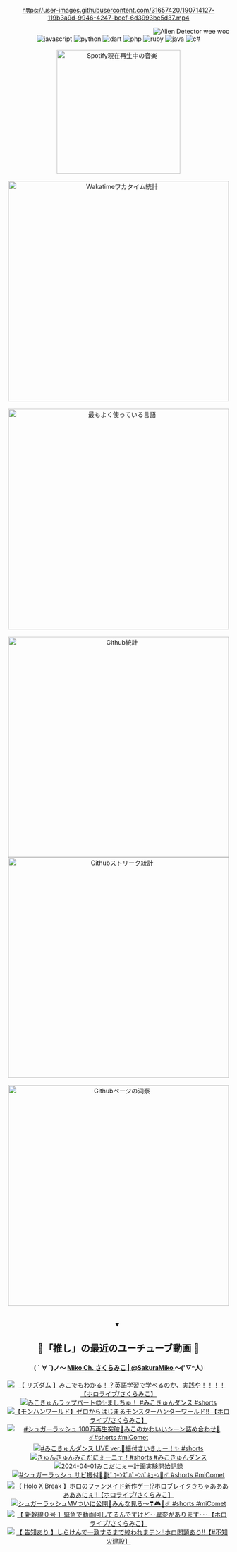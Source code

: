 <!-- START: HERO IMAGE GIF ////////// ////////// ////////// -->
<!-- <img src="@/../assets/img/gaming/ghost-of-tsushima.gif" width="100%"  alt="nellyXinwei's Hero Gif Image"/> -->
<!-- END: HERO IMAGE GIF ////////// ////////// ////////// -->

<div align="center" >  
  
<!-- START:ワンピース 第1015話「ルフィはRED ROCを使う」 -->
<https://user-images.githubusercontent.com/31657420/190714127-119b3a9d-9946-4247-beef-6d3993be5d37.mp4>
<!-- END:ワンピース 第1015話「ルフィはRED ROCを使う」 -->

<!-- START:VISITOR COUNTER -->
<div width="100%" align="right">
<img src="https://komarev.com/ghpvc/?username=nellyXinwei&label=🛸&color=grey&style=for-the-badge&labelcolor=ffffff" alt="Alien Detector wee woo"/>
</div>
<!-- END:VISITOR COUNTER -->

<!-- START: PROGRAMMING LANGUAGES -->
<!-- 色彩 Color Scheme:
#961E3A, #8A0D42, #5A0640, #4F265E, #2B355A, #3E759B, #CC4246,
#BB2649, #AD1052, #700750, #633075, #364270, #4E92C2, #FF5357
Sauce: https://www.webcreatorbox.com/inspiration/pantone-2023
-->

<img src="https://img.shields.io/badge/javascript%20-%23BB2649.svg?&style=for-the-badge&logo=javascript&logoColor=white&labelColor=961E3A" alt="javascript"/>
<img src="https://img.shields.io/badge/python%20-%23AD1052.svg?&style=for-the-badge&logo=python&logoColor=white&labelColor=8A0D42" alt="python" />
<img src="https://img.shields.io/badge/dart%20-%23700750.svg?&style=for-the-badge&logo=dart&logoColor=white&labelColor=5A0640" alt="dart"/>
<img src="https://img.shields.io/badge/php%20-%23633075.svg?&style=for-the-badge&logo=php&logoColor=white&labelColor=4F265E" alt="php"/>
<img src="https://img.shields.io/badge/ruby%20-%23364270.svg?&style=for-the-badge&logo=ruby&logoColor=white&labelColor=2B355A" alt="ruby"/>
<img src="https://img.shields.io/badge/java%20-%234E92C2.svg?&style=for-the-badge&logo=openjdk&logoColor=white&labelColor=3E759B" alt="java"/>
<img src="https://img.shields.io/badge/c%23-%23FF5357.svg?style=for-the-badge&logo=c-sharp&logoColor=white&labelColor=CC4246" alt="c#"/>  
<!-- END: PROGRAMMING LANGUAGES -->

<br>
<br>

<!-- START: MUSIC STATUS -->
  <!-- <a href="https://newojima-gsrs-20220114.vercel.app/api/now-playing?open">
    <img src="https://newojima-gsrs-20220114.vercel.app/api/now-playing" alt="Spotify現在再生中の音楽">
  </a> -->
  <img src="https://newojima-grss-20230114.vercel.app/api/spotify?border_color=transparent" alt="Spotify現在再生中の音楽" width="280px">
<!-- END: MUSIC STATUS -->

<br>
<br>

<!-- START: GITHUB STATUS -->
<!-- 色彩 Color Scheme:  #BB2649, #AD1052, #700750, #633075 -->
<img align="center" src="https://newojima-grs-20230109.vercel.app/api/wakatime?username=njtalba5127&layout=compact&langs_count=10&locale=ja&hide_title=false&title_color=fff&hide_border=true&text_color=fff&bg_color=BB2649,BB2649,633075,633075&hide=other,css,html,bash,xml,git%20config,makefile,properties,yaml,markdown,text,json,jsx" alt="Wakatimeワカタイム統計" width="500px"/>

<br>
<br>

<!-- 色彩 Color Scheme:  #633075, #364270, #4E92C2 -->
  <img align="center" src="https://newojima-grs-20230109.vercel.app/api/top-langs?username=njtalba5127&layout=compact&text_color=fff&icon_color=fff&hide_border=true&&locale=ja&hide_title=false&title_color=fff&include_all_commits=true&card_width=445&langs_count=11&hide=c%23,powershell,shaderlab,hlsl,makefile,jupyter%20notebook,python,html,css,shell,batchfile,less,liquid,hack,scss&bg_color=4F265E,633075,4E92C2" alt="最もよく使っている言語" width="500px"/>

<br>
<br>

<!-- 色彩 Color Scheme:  #4E92C2, #FF5357 -->
  <img align="center" src="https://newojima-grs-20230109.vercel.app/api?username=njtalba5127&rank_icon=github&show_icons=true&&locale=ja&title_color=fff&text_color=fff&icon_color=fff&hide_border=true&hide_title=false&count_private=true&include_all_commits=true&card_width=495&disable_animations=true&bg_color=4E92C2,4E92C2,FF5357" alt="Github統計" width="500px"/>

<br>

<img align="center" src="https://streak-stats.demolab.com?user=njtalba5127&theme=dark&hide_border=true&locale=ja&ring=BB2649&stroke=222222&background=151515&sideLabels=BB2649&currStreakLabel=ffffff&border=BB2649&fire=FF5357&currStreakNum=ffffff&sideNums=FF5357&dates=ffffff" alt="Githubストリーク統計" width="500px"/>

<br>
<br>

  <img align="center" width="500px" src="@/../assets/img/page-insights.svg" alt="Githubページの洞察"/>
  
</div>
<!-- END: GITHUB STATUS -->

<br>
<br>

<div align="center">
<details open>
  <summary>

  </summary>

  <h2 align="center">🌸「推し」の最近のユーチューブ動画 🌸</h2>
  <h4>
  ( ´ ∀ `)ノ～ 
  <a href="https://www.youtube.com/@SakuraMiko">Miko Ch. さくらみこ | @SakuraMiko
  </a>
   ～('▽^人)
  </h4>

  <!-- BEGIN YOUTUBE-CARDS -->
<a href="https://www.youtube.com/watch?v=yogAaUdBoJQ"><img src="https://ytcards.demolab.com/?id=yogAaUdBoJQ&title=%E3%80%90+%E3%83%AA%E3%82%BA%E3%83%80%E3%83%A0+%E3%80%91%E3%81%BF%E3%81%93%E3%81%A7%E3%82%82%E3%82%8F%E3%81%8B%E3%82%8B%EF%BC%81%EF%BC%9F%E8%8B%B1%E8%AA%9E%E5%AD%A6%E7%BF%92%E3%81%A7%E5%AD%A6%E3%81%B9%E3%82%8B%E3%81%AE%E3%81%8B%E3%80%81%E5%AE%9F%E8%B7%B5%E3%82%84%EF%BC%81%EF%BC%81%EF%BC%81%EF%BC%81%E3%80%90%E3%83%9B%E3%83%AD%E3%83%A9%E3%82%A4%E3%83%96%2F%E3%81%95%E3%81%8F%E3%82%89%E3%81%BF%E3%81%93%E3%80%91&lang=ja&timestamp=1712318777&background_color=%230d1117&title_color=%23ffffff&stats_color=%23dedede&max_title_lines=1&width=187&border_radius=5&duration=3537" alt="【 リズダム 】みこでもわかる！？英語学習で学べるのか、実践や！！！！【ホロライブ/さくらみこ】" title="【 リズダム 】みこでもわかる！？英語学習で学べるのか、実践や！！！！【ホロライブ/さくらみこ】"></a>
<a href="https://www.youtube.com/watch?v=qCAzG17oKtA"><img src="https://ytcards.demolab.com/?id=qCAzG17oKtA&title=%E3%81%BF%E3%81%93%E3%81%8D%E3%82%85%E3%82%93%E3%83%A9%E3%83%83%E3%83%97%E3%83%91%E3%83%BC%E3%83%88%F0%9F%98%8E%E2%9C%A8%E3%81%BE%E3%81%97%E3%81%A1%E3%82%85%EF%BC%81+%23%E3%81%BF%E3%81%93%E3%81%8D%E3%82%85%E3%82%93%E3%83%80%E3%83%B3%E3%82%B9+%23shorts&lang=ja&timestamp=1712286035&background_color=%230d1117&title_color=%23ffffff&stats_color=%23dedede&max_title_lines=1&width=187&border_radius=5&duration=12" alt="みこきゅんラップパート😎✨ましちゅ！ #みこきゅんダンス #shorts" title="みこきゅんラップパート😎✨ましちゅ！ #みこきゅんダンス #shorts"></a>
<a href="https://www.youtube.com/watch?v=J1eoo2CwbnQ"><img src="https://ytcards.demolab.com/?id=J1eoo2CwbnQ&title=%E3%80%90%E3%83%A2%E3%83%B3%E3%83%8F%E3%83%B3%E3%83%AF%E3%83%BC%E3%83%AB%E3%83%89%E3%80%91%E3%82%BC%E3%83%AD%E3%81%8B%E3%82%89%E3%81%AF%E3%81%98%E3%81%BE%E3%82%8B%E3%83%A2%E3%83%B3%E3%82%B9%E3%82%BF%E3%83%BC%E3%83%8F%E3%83%B3%E3%82%BF%E3%83%BC%E3%83%AF%E3%83%BC%E3%83%AB%E3%83%89%E2%80%BC+%E3%80%90%E3%83%9B%E3%83%AD%E3%83%A9%E3%82%A4%E3%83%96%2F%E3%81%95%E3%81%8F%E3%82%89%E3%81%BF%E3%81%93%E3%80%91&lang=ja&timestamp=1712245106&background_color=%230d1117&title_color=%23ffffff&stats_color=%23dedede&max_title_lines=1&width=187&border_radius=5&duration=15653" alt="【モンハンワールド】ゼロからはじまるモンスターハンターワールド‼ 【ホロライブ/さくらみこ】" title="【モンハンワールド】ゼロからはじまるモンスターハンターワールド‼ 【ホロライブ/さくらみこ】"></a>
<a href="https://www.youtube.com/watch?v=WpF1SskvmKE"><img src="https://ytcards.demolab.com/?id=WpF1SskvmKE&title=%23%E3%82%B7%E3%83%A5%E3%82%AC%E3%83%BC%E3%83%A9%E3%83%83%E3%82%B7%E3%83%A5+100%E4%B8%87%E5%86%8D%E7%94%9F%E7%AA%81%E7%A0%B4%F0%9F%8E%89%E3%81%BF%E3%81%93%E3%81%AE%E3%81%8B%E3%82%8F%E3%81%84%E3%81%84%E3%82%B7%E3%83%BC%E3%83%B3%E8%A9%B0%E3%82%81%E5%90%88%E3%82%8F%E3%81%9B%F0%9F%8C%B8%E2%98%84%EF%B8%8F%23shorts+%23miComet&lang=ja&timestamp=1712221278&background_color=%230d1117&title_color=%23ffffff&stats_color=%23dedede&max_title_lines=1&width=187&border_radius=5&duration=40" alt="#シュガーラッシュ 100万再生突破🎉みこのかわいいシーン詰め合わせ🌸☄️#shorts #miComet" title="#シュガーラッシュ 100万再生突破🎉みこのかわいいシーン詰め合わせ🌸☄️#shorts #miComet"></a>
<a href="https://www.youtube.com/watch?v=8u666LJ2uu0"><img src="https://ytcards.demolab.com/?id=8u666LJ2uu0&title=%23%E3%81%BF%E3%81%93%E3%81%8D%E3%82%85%E3%82%93%E3%83%80%E3%83%B3%E3%82%B9+LIVE+ver.%F0%9F%8C%B8%E6%8C%AF%E4%BB%98%E3%81%95%E3%81%84%E3%81%8D%E3%82%87%E3%83%BC%EF%BC%81%E2%9C%A8+%23shorts&lang=ja&timestamp=1712199605&background_color=%230d1117&title_color=%23ffffff&stats_color=%23dedede&max_title_lines=1&width=187&border_radius=5&duration=35" alt="#みこきゅんダンス LIVE ver.🌸振付さいきょー！✨ #shorts" title="#みこきゅんダンス LIVE ver.🌸振付さいきょー！✨ #shorts"></a>
<a href="https://www.youtube.com/watch?v=-mMdG53MwOk"><img src="https://ytcards.demolab.com/?id=-mMdG53MwOk&title=%E3%81%8D%E3%82%85%E3%82%93%E3%81%8D%E3%82%85%E3%82%93%E3%81%BF%E3%81%93%E3%81%A0%E3%81%AB%E3%81%87%E3%83%BC%E3%83%8B%E3%82%A7%EF%BC%81%23shorts+%23%E3%81%BF%E3%81%93%E3%81%8D%E3%82%85%E3%82%93%E3%83%80%E3%83%B3%E3%82%B9&lang=ja&timestamp=1711951500&background_color=%230d1117&title_color=%23ffffff&stats_color=%23dedede&max_title_lines=1&width=187&border_radius=5&duration=34" alt="きゅんきゅんみこだにぇーニェ！#shorts #みこきゅんダンス" title="きゅんきゅんみこだにぇーニェ！#shorts #みこきゅんダンス"></a>
<a href="https://www.youtube.com/watch?v=xLt3q7ywMok"><img src="https://ytcards.demolab.com/?id=xLt3q7ywMok&title=2024-04-01%E3%81%BF%E3%81%93%E3%81%A0%E3%81%AB%E3%81%87%E3%83%BC%E8%A8%88%E7%94%BB%E5%AE%9F%E9%A8%93%E9%96%8B%E5%A7%8B%E8%A8%98%E9%8C%B2&lang=ja&timestamp=1711899308&background_color=%230d1117&title_color=%23ffffff&stats_color=%23dedede&max_title_lines=1&width=187&border_radius=5&duration=464" alt="2024-04-01みこだにぇー計画実験開始記録" title="2024-04-01みこだにぇー計画実験開始記録"></a>
<a href="https://www.youtube.com/watch?v=qcKdzcEh9fk"><img src="https://ytcards.demolab.com/?id=qcKdzcEh9fk&title=%23%E3%82%B7%E3%83%A5%E3%82%AC%E3%83%BC%E3%83%A9%E3%83%83%E3%82%B7%E3%83%A5+%E3%82%B5%E3%83%93%E6%8C%AF%E4%BB%98%F0%9F%A9%B7%F0%9F%A9%B5%EF%BE%8B%EF%BE%9F%EF%BD%BA%EF%BD%B0%EF%BE%9D%EF%BD%BD%EF%BE%9E%EF%BE%8A%EF%BE%9E%EF%BD%B0%EF%BE%9D%EF%BE%8A%EF%BE%9E%EF%BD%B7%EF%BD%AD%EF%BD%B0%EF%BE%9D%F0%9F%8C%B8%E2%98%84%EF%B8%8F+%23shorts+%23miComet&lang=ja&timestamp=1711854035&background_color=%230d1117&title_color=%23ffffff&stats_color=%23dedede&max_title_lines=1&width=187&border_radius=5&duration=33" alt="#シュガーラッシュ サビ振付🩷🩵ﾋﾟｺｰﾝｽﾞﾊﾞｰﾝﾊﾞｷｭｰﾝ🌸☄️ #shorts #miComet" title="#シュガーラッシュ サビ振付🩷🩵ﾋﾟｺｰﾝｽﾞﾊﾞｰﾝﾊﾞｷｭｰﾝ🌸☄️ #shorts #miComet"></a>
<a href="https://www.youtube.com/watch?v=6aMiFRXbSfg"><img src="https://ytcards.demolab.com/?id=6aMiFRXbSfg&title=%E3%80%90+Holo+X+Break++%E3%80%91%E3%83%9B%E3%83%AD%E3%81%AE%E3%83%95%E3%82%A1%E3%83%B3%E3%83%A1%E3%82%A4%E3%83%89%E6%96%B0%E4%BD%9C%E3%82%B2%E3%83%BC%E2%81%89%E3%83%9B%E3%83%AD%E3%83%96%E3%83%AC%E3%82%A4%E3%82%AF%E3%81%8D%E3%81%A1%E3%82%83%E3%81%82%E3%81%82%E3%81%82%E3%81%82%E3%81%82%E3%81%82%E3%81%AB%E3%81%87%E2%80%BC%E3%80%90%E3%83%9B%E3%83%AD%E3%83%A9%E3%82%A4%E3%83%96%2F%E3%81%95%E3%81%8F%E3%82%89%E3%81%BF%E3%81%93%E3%80%91&lang=ja&timestamp=1711808135&background_color=%230d1117&title_color=%23ffffff&stats_color=%23dedede&max_title_lines=1&width=187&border_radius=5&duration=7436" alt="【 Holo X Break  】ホロのファンメイド新作ゲー⁉ホロブレイクきちゃああああああにぇ‼【ホロライブ/さくらみこ】" title="【 Holo X Break  】ホロのファンメイド新作ゲー⁉ホロブレイクきちゃああああああにぇ‼【ホロライブ/さくらみこ】"></a>
<a href="https://www.youtube.com/watch?v=cNA3rwEO5CU"><img src="https://ytcards.demolab.com/?id=cNA3rwEO5CU&title=%E3%82%B7%E3%83%A5%E3%82%AC%E3%83%BC%E3%83%A9%E3%83%83%E3%82%B7%E3%83%A5MV%E3%81%A4%E3%81%84%E3%81%AB%E5%85%AC%E9%96%8B%F0%9F%8E%89%E3%81%BF%E3%82%93%E3%81%AA%E8%A6%8B%E3%82%8D%EF%BD%9E%E2%9D%A3%F0%9F%8E%AE%F0%9F%8C%B8%E2%98%84%EF%B8%8F+%23shorts+%23miComet&lang=ja&timestamp=1711785618&background_color=%230d1117&title_color=%23ffffff&stats_color=%23dedede&max_title_lines=1&width=187&border_radius=5&duration=33" alt="シュガーラッシュMVついに公開🎉みんな見ろ～❣🎮🌸☄️ #shorts #miComet" title="シュガーラッシュMVついに公開🎉みんな見ろ～❣🎮🌸☄️ #shorts #miComet"></a>
<a href="https://www.youtube.com/watch?v=HVSq3sR9tBc"><img src="https://ytcards.demolab.com/?id=HVSq3sR9tBc&title=%E3%80%90+%E6%96%B0%E5%B9%B9%E7%B7%9A%EF%BC%90%E5%8F%B7+%E3%80%91%E7%B7%8A%E6%80%A5%E3%81%A7%E5%8B%95%E7%94%BB%E5%9B%9E%E3%81%97%E3%81%A6%E3%82%8B%E3%82%93%E3%81%A7%E3%81%99%E3%81%91%E3%81%A9%EF%BD%A5%EF%BD%A5%E7%95%B0%E5%A4%89%E3%81%8C%E3%81%82%E3%82%8A%E3%81%BE%E3%81%99%EF%BD%A5%EF%BD%A5%EF%BD%A5%E3%80%90%E3%83%9B%E3%83%AD%E3%83%A9%E3%82%A4%E3%83%96%2F%E3%81%95%E3%81%8F%E3%82%89%E3%81%BF%E3%81%93%E3%80%91&lang=ja&timestamp=1711291162&background_color=%230d1117&title_color=%23ffffff&stats_color=%23dedede&max_title_lines=1&width=187&border_radius=5&duration=8321" alt="【 新幹線０号 】緊急で動画回してるんですけど･･異変があります･･･【ホロライブ/さくらみこ】" title="【 新幹線０号 】緊急で動画回してるんですけど･･異変があります･･･【ホロライブ/さくらみこ】"></a>
<a href="https://www.youtube.com/watch?v=z6LsPkqR-Rk"><img src="https://ytcards.demolab.com/?id=z6LsPkqR-Rk&title=%E3%80%90+%E5%91%8A%E7%9F%A5%E3%81%82%E3%82%8A+%E3%80%91%E3%81%97%E3%82%89%E3%81%91%E3%82%93%E3%81%A7%E4%B8%80%E8%87%B4%E3%81%99%E3%82%8B%E3%81%BE%E3%81%A7%E7%B5%82%E3%82%8F%E3%82%8C%E3%81%BE%E3%83%86%E3%83%B3%E2%80%BC%E3%83%9B%E3%83%AD%E5%95%8F%E9%A1%8C%E3%81%82%E3%82%8A%E2%80%BC%E3%80%90%23%E4%B8%8D%E7%9F%A5%E7%81%AB%E5%BB%BA%E8%A8%AD%E3%80%91&lang=ja&timestamp=1711281957&background_color=%230d1117&title_color=%23ffffff&stats_color=%23dedede&max_title_lines=1&width=187&border_radius=5&duration=3517" alt="【 告知あり 】しらけんで一致するまで終われまテン‼ホロ問題あり‼【#不知火建設】" title="【 告知あり 】しらけんで一致するまで終われまテン‼ホロ問題あり‼【#不知火建設】"></a>
<!-- END YOUTUBE-CARDS -->

</div>
  
</details>

